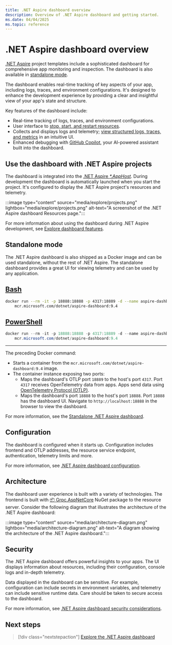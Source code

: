 ```yaml
---
title: .NET Aspire dashboard overview
description: Overview of .NET Aspire dashboard and getting started.
ms.date: 04/04/2025
ms.topic: reference
---
```


# .NET Aspire dashboard overview

[.NET Aspire](../../get-started/aspire-overview.md) project templates include a sophisticated dashboard for comprehensive app monitoring and inspection. The dashboard is also available in [standalone mode](#standalone-mode).

The dashboard enables real-time tracking of key aspects of your app, including logs, traces, and environment configurations. It's designed to enhance the development experience by providing a clear and insightful view of your app's state and structure.

Key features of the dashboard include:

- Real-time tracking of logs, traces, and environment configurations.
- User interface to [stop, start, and restart resources](explore.md#resource-actions).
- Collects and displays logs and telemetry; [view structured logs, traces, and metrics](explore.md#monitoring-pages) in an intuitive UI.
- Enhanced debugging with [GitHub Copilot](copilot.md), your AI-powered assistant built into the dashboard.

## Use the dashboard with .NET Aspire projects

The dashboard is integrated into the [.NET Aspire _*.AppHost_](../app-host-overview.md). During development the dashboard is automatically launched when you start the project. It's configured to display the .NET Aspire project's resources and telemetry.

:::image type="content" source="media/explore/projects.png" lightbox="media/explore/projects.png" alt-text="A screenshot of the .NET Aspire dashboard Resources page.":::

For more information about using the dashboard during .NET Aspire development, see [Explore dashboard features](explore.md).

## Standalone mode

The .NET Aspire dashboard is also shipped as a Docker image and can be used standalone, without the rest of .NET Aspire. The standalone dashboard provides a great UI for viewing telemetry and can be used by any application.

## [Bash](#tab/bash)

```bash
docker run --rm -it -p 18888:18888 -p 4317:18889 -d --name aspire-dashboard \
    mcr.microsoft.com/dotnet/aspire-dashboard:9.4
```

## [PowerShell](#tab/powershell)

```powershell
docker run --rm -it -p 18888:18888 -p 4317:18889 -d --name aspire-dashboard `
    mcr.microsoft.com/dotnet/aspire-dashboard:9.4
```

---

The preceding Docker command:

- Starts a container from the `mcr.microsoft.com/dotnet/aspire-dashboard:9.4` image.
- The container instance exposing two ports:
  - Maps the dashboard's OTLP port `18889` to the host's port `4317`. Port `4317` receives OpenTelemetry data from apps. Apps send data using [OpenTelemetry Protocol (OTLP)](https://opentelemetry.io/docs/specs/otlp/).
  - Maps the dashboard's port `18888` to the host's port `18888`. Port `18888` has the dashboard UI. Navigate to `http://localhost:18888` in the browser to view the dashboard.

For more information, see the [Standalone .NET Aspire dashboard](standalone.md).

## Configuration

The dashboard is configured when it starts up. Configuration includes frontend and OTLP addresses, the resource service endpoint, authentication, telemetry limits and more.

For more information, see [.NET Aspire dashboard configuration](configuration.md).

## Architecture

The dashboard user experience is built with a variety of technologies. The frontend is built with [📦 Grpc.AspNetCore](https://www.nuget.org/packages/Grpc.AspNetCore) NuGet package to the resource server. Consider the following diagram that illustrates the architecture of the .NET Aspire dashboard:

:::image type="content" source="media/architecture-diagram.png" lightbox="media/architecture-diagram.png" alt-text="A diagram showing the architecture of the .NET Aspire dashboard.":::

## Security

The .NET Aspire dashboard offers powerful insights to your apps. The UI displays information about resources, including their configuration, console logs and in-depth telemetry.

Data displayed in the dashboard can be sensitive. For example, configuration can include secrets in environment variables, and telemetry can include sensitive runtime data. Care should be taken to secure access to the dashboard.

For more information, see [.NET Aspire dashboard security considerations](security-considerations.md).

## Next steps

> [!div class="nextstepaction"]
> [Explore the .NET Aspire dashboard](explore.md)
